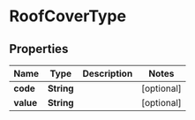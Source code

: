 
# RoofCoverType

## Properties
Name | Type | Description | Notes
------------ | ------------- | ------------- | -------------
**code** | **String** |  |  [optional]
**value** | **String** |  |  [optional]



